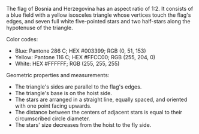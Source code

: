 The flag of Bosnia and Herzegovina has an aspect ratio of 1:2. It consists of a blue field with a yellow isosceles triangle whose vertices touch the flag's edges, and seven full white five-pointed stars and two half-stars along the hypotenuse of the triangle.

Color codes:
- Blue: Pantone 286 C; HEX #003399; RGB (0, 51, 153)
- Yellow: Pantone 116 C; HEX #FFCC00; RGB (255, 204, 0)
- White: HEX #FFFFFF; RGB (255, 255, 255)

Geometric properties and measurements:
- The triangle's sides are parallel to the flag's edges.
- The triangle's base is on the hoist side.
- The stars are arranged in a straight line, equally spaced, and oriented with one point facing upwards.
- The distance between the centers of adjacent stars is equal to their circumscribed circle diameter.
- The stars' size decreases from the hoist to the fly side.